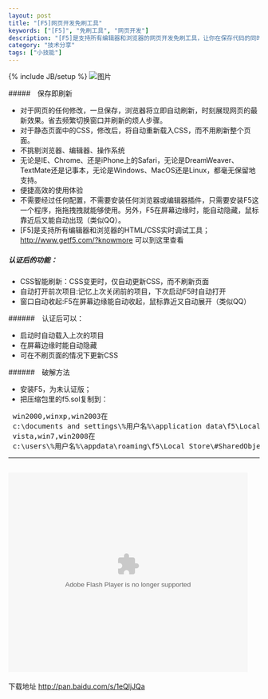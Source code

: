 ```yaml
---
layout: post
title: "[F5]网页开发免刷工具"
keywords: ["[F5]", "免刷工具", "网页开发"]
description: "[F5]是支持所有编辑器和浏览器的网页开发免刷工具，让你在保存代码的同时，自动刷新页面"
category: "技术分享"
tags: ["小技能"]
---
```

{% include JB/setup %}
![图片](https://img.alicdn.com/imgextra/i2/1819728314/TB2zI3ieXXXXXcuXXXXXXXXXXXX_!!1819728314.gif)

#####　保存即刷新
* 对于网页的任何修改，一旦保存，浏览器将立即自动刷新，时刻展现网页的最新效果。省去频繁切换窗口并刷新的烦人步骤。
* 对于静态页面中的CSS，修改后，将自动重新载入CSS，而不用刷新整个页面。
* 不挑剔浏览器、编辑器、操作系统
* 无论是IE、Chrome、还是iPhone上的Safari，无论是DreamWeaver、TextMate还是记事本，无论是Windows、MacOS还是Linux，都毫无保留地支持。
* 便捷高效的使用体验
* 不需要经过任何配置，不需要安装任何浏览器或编辑器插件，只需要安装F5这一个程序，拖拖拽拽就能够使用。另外，F5在屏幕边缘时，能自动隐藏，鼠标靠近后又能自动出现（类似QQ）。
* [F5]是支持所有编辑器和浏览器的HTML/CSS实时调试工具；
<http://www.getf5.com/?knowmore> 可以到这里查看

##### 认证后的功能：
  * CSS智能刷新：CSS变更时，仅自动更新CSS，而不刷新页面
  * 自动打开前次项目:记忆上次关闭前的项目，下次启动F5时自动打开
  *  窗口自动收起:F5在屏幕边缘能自动收起，鼠标靠近又自动展开（类似QQ）

######　认证后可以：
* 启动时自动载入上次的项目
* 在屏幕边缘时能自动隐藏
* 可在不刷页面的情况下更新CSS

######　破解方法
* 安装F5，为未认证版；
* 把压缩包里的f5.sol复制到：
<pre>
 win2000,winxp,win2003在
 c:\documents and settings\%用户名%\application data\f5\Local Store\#SharedObjects\F5.swf\f5.sol
 vista,win7,win2008在
 c:\users\%用户名%\appdata\roaming\f5\Local Store\#SharedObjects\F5.swf\f5.sol
</pre>

---------
<object width="480" height="400" classid="clsid:d27cdb6e-ae6d-11cf-96b8-444553540000" codebase="http://download.macromedia.com/pub/shockwave/cabs/flash/swflash.cab#version=6,0,40,0" align="middle"><param name="src" value="http://player.youku.com/player.php/sid/XNjMzOTY0MzA0/v.swf"><param name="allowfullscreen" value="true"><param name="quality" value="high"><param name="allowscriptaccess" value="always"><embed width="480" height="400" type="application/x-shockwave-flash" src="http://player.youku.com/player.php/sid/XNjMzOTY0MzA0/v.swf" allowfullscreen="true" quality="high" allowscriptaccess="always" align="middle"></object>
---------

下载地址 <http://pan.baidu.com/s/1eQljJQa>
